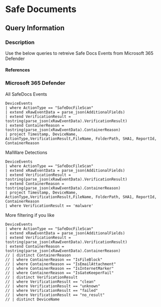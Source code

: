 # Safe Documents

## Query Information

### Description

Use the below queries to retreive Safe Docs Events from Microsoft 365 Defender

#### References

### Microsoft 365 Defender

All SafeDocs Events

```kql
DeviceEvents
| where ActionType == "SafeDocFileScan"
| extend xRawEventData = parse_json(AdditionalFields)
| extend VerificationResult =  tostring(parse_json(xRawEventData).VerificationResult)
| extend ContainerReason = tostring(parse_json(xRawEventData).ContainerReason)
| project Timestamp, DeviceName, ActionType,VerificationResult,FileName, FolderPath, SHA1, ReportId, ContainerReason
```

MalWare Detections

```kql
DeviceEvents
| where ActionType == "SafeDocFileScan"
| extend xRawEventData = parse_json(AdditionalFields)
| extend VerificationResult =  tostring(parse_json(xRawEventData).VerificationResult)
| extend ContainerReason = tostring(parse_json(xRawEventData).ContainerReason)
| project Timestamp, DeviceName, ActionType,VerificationResult,FileName, FolderPath, SHA1, ReportId, ContainerReason
| where VerificationResult == 'malware'
```

More filtering if you like

```kql
DeviceEvents
| where ActionType == "SafeDocFileScan"
| extend xRawEventData = parse_json(AdditionalFields)
| extend VerificationResult =  tostring(parse_json(xRawEventData).VerificationResult)
| extend ContainerReason = tostring(parse_json(xRawEventData).ContainerReason)
// | distinct ContainerReason
// | where ContainerReason == "IsFileBlock"
// | where ContainerReason == "IsEmailAttachment"
// | where ContainerReason == "IsInternetMarker"
// | where ContainerReason == "IsGateKeeperFail"
// | distinct VerificationResult
// | where VerificationResult == "clean"
// | where VerificationResult == "unknown"
// | where VerificationResult == "failed"
// | where VerificationResult == "no_result"
// | distinct DeviceName
```
